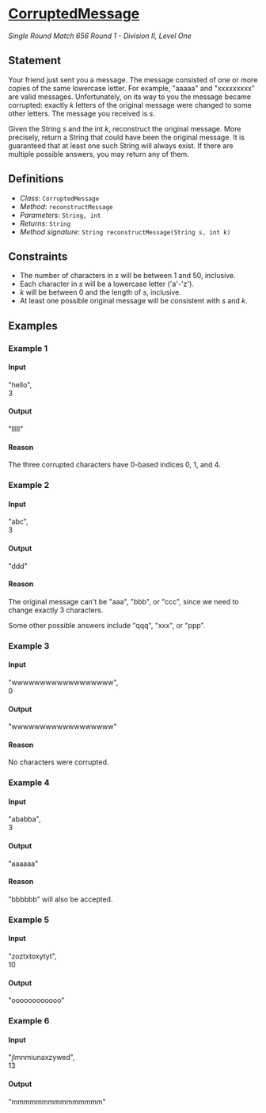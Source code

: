 # [CorruptedMessage](http://community.topcoder.com/tc?module=ProblemDetail&rd=16416&pm=13748)
*Single Round Match 656 Round 1 - Division II, Level One*

## Statement
Your friend just sent you a message.
The message consisted of one or more copies of the same lowercase letter.
For example, "aaaaa" and "xxxxxxxxx" are valid messages.
Unfortunately, on its way to you the message became corrupted: exactly *k* letters of the original message were changed to some other letters.
The message you received is *s*.

Given the String *s* and the int *k*, reconstruct the original message.
More precisely, return a String that could have been the original message.
It is guaranteed that at least one such String will always exist.
If there are multiple possible answers, you may return any of them.

## Definitions
- *Class*: `CorruptedMessage`
- *Method*: `reconstructMessage`
- *Parameters*: `String, int`
- *Returns*: `String`
- *Method signature*: `String reconstructMessage(String s, int k)`

## Constraints
- The number of characters in *s* will be between 1 and 50, inclusive.
- Each character in *s* will be a lowercase letter ('a'-'z').
- *k* will be between 0 and the length of *s*, inclusive.
- At least one possible original message will be consistent with *s* and *k*.

## Examples
### Example 1
#### Input
<c>"hello",<br />3</c>
#### Output
<c>"lllll"</c>
#### Reason
The three corrupted characters have 0-based indices 0, 1, and 4.

### Example 2
#### Input
<c>"abc",<br />3</c>
#### Output
<c>"ddd"</c>
#### Reason
The original message can't be "aaa", "bbb", or "ccc", since we need to change exactly 3 characters.

Some other possible answers include "qqq", "xxx", or "ppp".

### Example 3
#### Input
<c>"wwwwwwwwwwwwwwwwww",<br />0</c>
#### Output
<c>"wwwwwwwwwwwwwwwwww"</c>
#### Reason
No characters were corrupted.

### Example 4
#### Input
<c>"ababba",<br />3</c>
#### Output
<c>"aaaaaa"</c>
#### Reason
"bbbbbb" will also be accepted.

### Example 5
#### Input
<c>"zoztxtoxytyt",<br />10</c>
#### Output
<c>"oooooooooooo"</c>
### Example 6
#### Input
<c>"jlmnmiunaxzywed",<br />13</c>
#### Output
<c>"mmmmmmmmmmmmmmm"</c>

